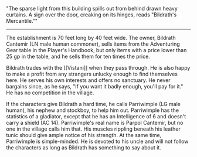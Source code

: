 "The sparse light from this building spills out from behind drawn heavy curtains. A sign over the door, creaking on its hinges, reads "Bildrath's Mercantile.""
__________________________________

The establishment is 70 feet long by 40 feet wide. The owner, Bildrath Cantemir (LN male human commoner), sells items from the Adventuring Gear table in the Player's Handbook, but only items with a price lower than 25 gp in the table, and he sells them for ten times the price.

Bildrath trades with the [[Vistani]] when they pass through. He is also happy to make a profit from any strangers unlucky enough to find themselves here. He serves his own interests and offers no sanctuary. He never bargains since, as he says, "If you want it badly enough, you'll pay for it." He has no competition in the village.

If the characters give Bildrath a hard time, he calls Parriwimple (LG male human), his nephew and stockboy, to help him out. Parriwimple has the statistics of a gladiator, except that he has an Intelligence of 6 and doesn't carry a shield (AC 14). Parriwimple's real name is Parpol Cantemir, but no one in the village calls him that. His muscles rippling beneath his leather tunic should give ample notice of his strength. At the same time, Parriwimple is simple-minded. He is devoted to his uncle and will not follow the characters as long as Bildrath has something to say about it.